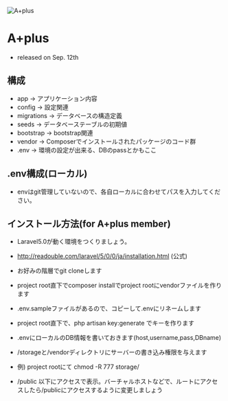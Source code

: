 ![A+plus](https://ei-plus.com/image/top/top-main.gif)

# A+plus
* released on Sep. 12th

## 構成
* app -> アプリケーション内容
* config -> 設定関連
* migrations -> データベースの構造定義
* seeds -> データベーステーブルの初期値
* bootstrap -> bootstrap関連
* vendor -> Composerでインストールされたパッケージのコード群
* .env -> 環境の設定が出来る、DBのpassとかもここ


## .env構成(ローカル)

* envはgit管理していないので、各自ローカルに合わせてパスを入力してください。


## インストール方法(for A+plus member)

* Laravel5.0が動く環境をつくりましょう。
* http://readouble.com/laravel/5/0/0/ja/installation.html (公式)

* お好みの階層でgit cloneします
* project root直下でcomposer installでproject rootにvendorファイルを作ります
* .env.sampleファイルがあるので、コピーして.envにリネームします
* project root直下で、php artisan key:generate でキーを作ります
* .envにローカルのDB情報を書いておきます(host,username,pass,DBname)
* /storageと/vendorディレクトリにサーバーの書き込み権限を与えます
* 例) project rootにて  chmod -R 777 storage/ 
* /public 以下にアクセスで表示。バーチャルホストなどで、ルートにアクセスしたら/publicにアクセスするように変更しましょう





